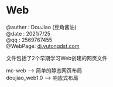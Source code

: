 # Web
@auther : DouJiao (豆角酱油) </br>
@date   : 2021/7/25 </br>
@qq     : 2569767455 </br>
@WebPage: <a href="dj.yutongdst.com">dj.yutongdst.com</a> </br>

文件包括了2个早期学习Web创建的网页文件 </br>

mc-web --> 简单的静态网页布局  </br>
doujiao_web1.0 --> 响应式布局 </br>
